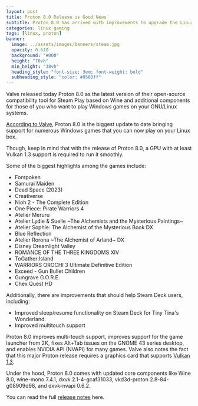 ```yaml
---
layout: post
title: Proton 8.0 Release is Good News
subtitle: Proton 8.0 has arrived with improvements to upgrade the Linux gaming experience
categories: linux gaming
tags: [linux, proton]
banner:
  image: ../assets/images/banners/steam.jpg
  opacity: 0.618
  background: "#000"
  height: "70vh"
  min_height: "38vh"
  heading_style: "font-size: 3em; font-weight: bold"
  subheading_style: "color: #9580ff"
---
```

Valve released today Proton 8.0 as the latest version of their open-source compatibility tool for Steam Play based on Wine and additional components for those of you who want to play Windows games on your GNU/Linux systems.

[According to Valve](https://twitter.com/Plagman2/status/1648029861032890368), Proton 8.0 is the biggest update to date bringing support for numerous Windows games that you can now play on your Linux box.

Though, keep in mind that with the release of Proton 8.0, a GPU with at least Vulkan 1.3 support is required to run it smoothly.


Some of the biggest highlights among the games include:
* Forspoken
* Samurai Maiden
* Dead Space (2023)
* Creativerse
* Nioh 2 - The Complete Edition
* One Piece: Pirate Warriors 4
* Atelier Meruru
* Atelier Lydie & Suelle ~The Alchemists and the Mysterious Paintings~
* Atelier Sophie: The Alchemist of the Mysterious Book DX
* Blue Reflection
* Atelier Rorona ~The Alchemist of Arland~ DX
* Disney Dreamlight Valley
* ROMANCE OF THE THREE KINGDOMS XIV
* ToGather:Island
* WARRIORS OROCHI 3 Ultimate Definitive Edition
* Exceed - Gun Bullet Children
* Gungrave G.O.R.E.
* Chex Quest HD


Additionally, there are improvements that should help Steam Deck users, including:
* Improved sleep/resume functionality on Steam Deck for Tiny Tina's Wonderland.
* Improved multitouch support


Proton 8.0 improves multi-touch support, improves support for the game launcher from 2K, fixes Alt+Tab issues on the GNOME 43 series desktop, and enables NVIDIA API (NVAPI) for many games. Valve also notes the fact that this major Proton release requires a graphics card that supports [Vulkan 1.3](https://9to5linux.com/vulkan-1-3-released-with-dynamic-rendering-improved-synchronization-api).

Under the hood, Proton 8.0 comes with updated core components like Wine 8.0, wine-mono 7.4.1, dxvk 2.1-4-gcaf31033, vkd3d-proton 2.8-84-g08909d98, and dxvk-nvapi 0.6.2.

You can read the full [release notes](https://github.com/ValveSoftware/Proton/releases/tag/proton-8.0-1c?ref=news.itsfoss.com) here.
